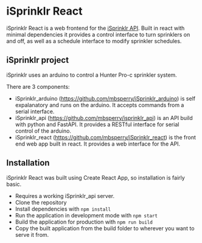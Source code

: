 # iSprinklr React

iSprinklr React is a web frontend for the [iSprinklr API](https://github.com/mbsperry/isprinklr_api). Built in react with minimal dependencies it provides a control interface to turn sprinklers on and off, as well as a schedule interface to modify sprinkler schedules. 

## iSprinklr project

iSprinklr uses an arduino to control a Hunter Pro-c sprinkler system.

There are 3 components:
- iSprinklr_arduino (https://github.com/mbsperry/iSprinklr_arduino) is self expalanatory and runs on the arduino. It accepts commands from a serial interface. 
- iSprinklr_api (https://github.com/mbsperry/isprinklr_api) is an API build with python and FastAPI. It provides a RESTful interface for serial control of the arduino.
- iSprinklr_react (https://github.com/mbsperry/iSprinklr_react) is the front end web app built in react. It provides a web interface for the API.

## Installation

iSprinklr React was built using Create React App, so installation is fairly basic. 
- Requires a working iSprinklr_api server. 
- Clone the repository
- Install dependencies with `npm install`
- Run the application in development mode with `npm start`
- Build the application for production with `npm run build`
- Copy the built application from the build folder to wherever you want to serve it from.
